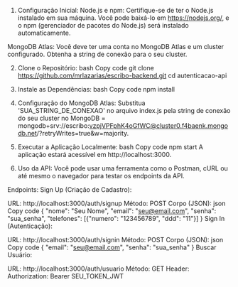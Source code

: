 1. Configuração Inicial:
Node.js e npm:
Certifique-se de ter o Node.js instalado em sua máquina. Você pode baixá-lo em https://nodejs.org/, e o npm (gerenciador de pacotes do Node.js) será instalado automaticamente.

MongoDB Atlas:
Você deve ter uma conta no MongoDB Atlas e um cluster configurado. Obtenha a string de conexão para o seu cluster.

2. Clone o Repositório:
bash
Copy code
git clone https://github.com/mrlazarias/escribo-backend.git
cd autenticacao-api
3. Instale as Dependências:
bash
Copy code
npm install
4. Configuração do MongoDB Atlas:
Substitua 'SUA_STRING_DE_CONEXAO' no arquivo index.js pela string de conexão do seu cluster no MongoDB = mongodb+srv://escribo:vzpjVPFphK4oGfWC@cluster0.f4baenk.mongodb.net/?retryWrites=true&w=majority.

5. Executar a Aplicação Localmente:
bash
Copy code
npm start
A aplicação estará acessível em http://localhost:3000.

6. Uso da API:
Você pode usar uma ferramenta como o Postman, cURL ou até mesmo o navegador para testar os endpoints da API.

Endpoints:
Sign Up (Criação de Cadastro):

URL: http://localhost:3000/auth/signup
Método: POST
Corpo (JSON):
json
Copy code
{
  "nome": "Seu Nome",
  "email": "seu@email.com",
  "senha": "sua_senha",
  "telefones": [{"numero": "123456789", "ddd": "11"}]
}
Sign In (Autenticação):

URL: http://localhost:3000/auth/signin
Método: POST
Corpo (JSON):
json
Copy code
{
  "email": "seu@email.com",
  "senha": "sua_senha"
}
Buscar Usuário:

URL: http://localhost:3000/auth/usuario
Método: GET
Header: Authorization: Bearer SEU_TOKEN_JWT
